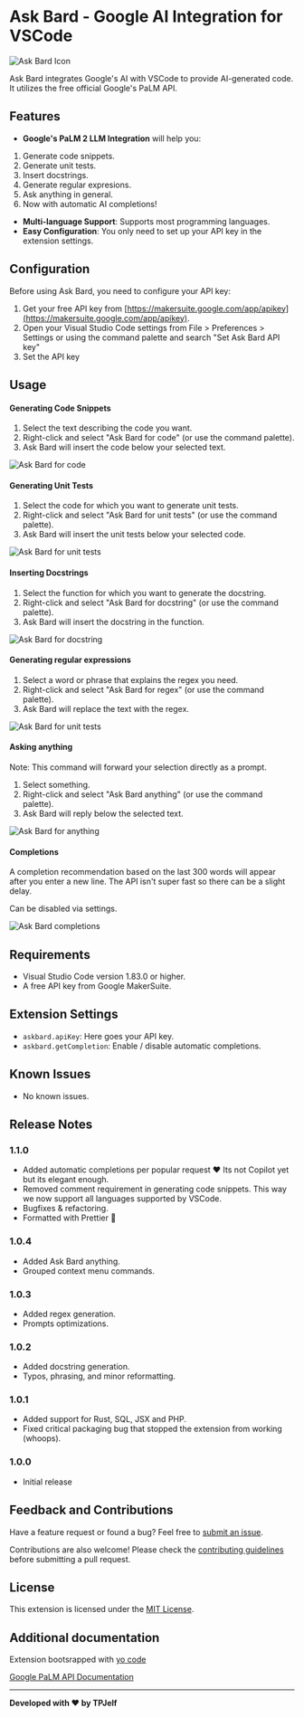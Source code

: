 # Ask Bard - Google AI Integration for VSCode

![Ask Bard Icon](https://raw.githubusercontent.com/TPJelf/askbard/main/icon_512.jpg)

Ask Bard integrates Google's AI with VSCode to provide AI-generated code.
It utilizes the free official Google's PaLM API.

## Features

- **Google's PaLM 2 LLM Integration** will help you:

1. Generate code snippets.
2. Generate unit tests.
3. Insert docstrings.
4. Generate regular expresions.
5. Ask anything in general.
6. Now with automatic AI completions!

- **Multi-language Support**: Supports most programming languages.
- **Easy Configuration**: You only need to set up your API key in the extension settings.

## Configuration

Before using Ask Bard, you need to configure your API key:

1. Get your free API key from [https://makersuite.google.com/app/apikey](https://makersuite.google.com/app/apikey).
2. Open your Visual Studio Code settings from File > Preferences > Settings or using the command palette and search "Set Ask Bard API key"
3. Set the API key

## Usage

#### Generating Code Snippets

1. Select the text describing the code you want.
2. Right-click and select "Ask Bard for code" (or use the command palette).
3. Ask Bard will insert the code below your selected text.

![Ask Bard for code](https://raw.githubusercontent.com/TPJelf/askbard/main/howto_code.gif)

#### Generating Unit Tests

1. Select the code for which you want to generate unit tests.
2. Right-click and select "Ask Bard for unit tests" (or use the command palette).
3. Ask Bard will insert the unit tests below your selected code.

![Ask Bard for unit tests](https://raw.githubusercontent.com/TPJelf/askbard/main/howto_test.gif)

#### Inserting Docstrings

1. Select the function for which you want to generate the docstring.
2. Right-click and select "Ask Bard for docstring" (or use the command palette).
3. Ask Bard will insert the docstring in the function.

![Ask Bard for docstring](https://raw.githubusercontent.com/TPJelf/askbard/main/howto_doc.gif)

#### Generating regular expressions

1. Select a word or phrase that explains the regex you need.
2. Right-click and select "Ask Bard for regex" (or use the command palette).
3. Ask Bard will replace the text with the regex.

![Ask Bard for unit tests](https://raw.githubusercontent.com/TPJelf/askbard/main/howto_regex.gif)

#### Asking anything

Note: This command will forward your selection directly as a prompt.

1. Select something.
2. Right-click and select "Ask Bard anything" (or use the command palette).
3. Ask Bard will reply below the selected text.

![Ask Bard for anything](https://raw.githubusercontent.com/TPJelf/askbard/main/howto_anything.gif)

#### Completions

A completion recommendation based on the last 300 words will appear after you enter a new line. The API isn't super fast so there can be a slight delay.

Can be disabled via settings.

![Ask Bard completions ](https://raw.githubusercontent.com/TPJelf/askbard/main/howto_completions.gif)

## Requirements

- Visual Studio Code version 1.83.0 or higher.
- A free API key from Google MakerSuite.

## Extension Settings

- `askbard.apiKey`: Here goes your API key.
- `askbard.getCompletion`: Enable / disable automatic completions.

## Known Issues

- No known issues.

## Release Notes

### 1.1.0

- Added automatic completions per popular request ❤️ Its not Copilot yet but its elegant enough.
- Removed comment requirement in generating code snippets. This way we now support all languages supported by VSCode.
- Bugfixes & refactoring.
- Formatted with Prettier 😬

### 1.0.4

- Added Ask Bard anything.
- Grouped context menu commands.

### 1.0.3

- Added regex generation.
- Prompts optimizations.

### 1.0.2

- Added docstring generation.
- Typos, phrasing, and minor reformatting.

### 1.0.1

- Added support for Rust, SQL, JSX and PHP.
- Fixed critical packaging bug that stopped the extension from working (whoops).

### 1.0.0

- Initial release

## Feedback and Contributions

Have a feature request or found a bug? Feel free to [submit an issue](https://github.com/TPJelf/askbard/issues).

Contributions are also welcome! Please check the [contributing guidelines](https://github.com/TPJelf/askbard/blob/main/CONTRIBUTING.md) before submitting a pull request.

## License

This extension is licensed under the [MIT License](https://github.com/TPJelf/askbard/blob/main/LICENSE).

## Additional documentation

Extension bootsrapped with [yo code](https://code.visualstudio.com/api/get-started/your-first-extension)

[Google PaLM API Documentation](https://developers.generativeai.google/tutorials/text_node_quickstart)

---

**Developed with ❤️ by TPJelf**
